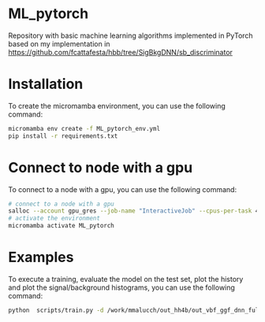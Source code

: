 # ML_pytorch

Repository with basic machine learning algorithms implemented in PyTorch based on my implementation in https://github.com/fcattafesta/hbb/tree/SigBkgDNN/sb_discriminator


# Installation
To create the micromamba environment, you can use the following command:
```bash
micromamba env create -f ML_pytorch_env.yml
pip install -r requirements.txt
```

# Connect to node with a gpu
To connect to a node with a gpu, you can use the following command:
```bash
# connect to a node with a gpu
salloc --account gpu_gres --job-name "InteractiveJob" --cpus-per-task 4 --mem-per-cpu 3000 --time 01:00:00  -p gpu
# activate the environment
micromamba activate ML_pytorch
```

# Examples
To execute a training, evaluate the model on the test set, plot the history and plot the signal/background histograms, you can use the following command:

```bash
python  scripts/train.py -d /work/mmalucch/out_hh4b/out_vbf_ggf_dnn_full/ --name name_of_training --eval -o --roc --histos --history --gpus 7 -n 4 -p 50 -b 512 -e 10 -c configs/DNN_config_ggF_VBF.yml
```
